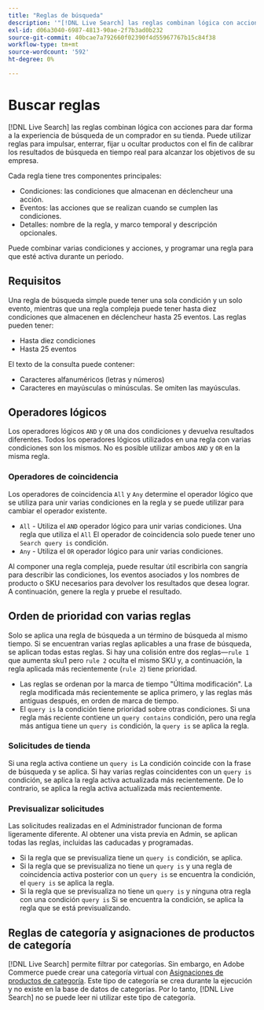 ```yaml
---
title: "Reglas de búsqueda"
description: '"[!DNL Live Search] las reglas combinan lógica con acciones para dar forma a la experiencia de compra".'
exl-id: d06a3040-6987-4813-90ae-2f7b3ad0b232
source-git-commit: 40bcae7a792660f02390f4d55967767b15c84f38
workflow-type: tm+mt
source-wordcount: '592'
ht-degree: 0%

---
```


# Buscar reglas

[!DNL Live Search] las reglas combinan lógica con acciones para dar forma a la experiencia de búsqueda de un comprador en su tienda. Puede utilizar reglas para impulsar, enterrar, fijar u ocultar productos con el fin de calibrar los resultados de búsqueda en tiempo real para alcanzar los objetivos de su empresa.

Cada regla tiene tres componentes principales:

* Condiciones: las condiciones que almacenan en déclencheur una acción.
* Eventos: las acciones que se realizan cuando se cumplen las condiciones.
* Detalles: nombre de la regla, y marco temporal y descripción opcionales.

Puede combinar varias condiciones y acciones, y programar una regla para que esté activa durante un periodo.

## Requisitos

Una regla de búsqueda simple puede tener una sola condición y un solo evento, mientras que una regla compleja puede tener hasta diez condiciones que almacenen en déclencheur hasta 25 eventos.
Las reglas pueden tener:

* Hasta diez condiciones
* Hasta 25 eventos

El texto de la consulta puede contener:

* Caracteres alfanuméricos (letras y números)
* Caracteres en mayúsculas o minúsculas. Se omiten las mayúsculas.

## Operadores lógicos

Los operadores lógicos `AND` y `OR` una dos condiciones y devuelva resultados diferentes. Todos los operadores lógicos utilizados en una regla con varias condiciones son los mismos. No es posible utilizar ambos `AND` y `OR` en la misma regla.

### Operadores de coincidencia

Los operadores de coincidencia `All` y `Any` determine el operador lógico que se utiliza para unir varias condiciones en la regla y se puede utilizar para cambiar el operador existente.

* `All` - Utiliza el `AND` operador lógico para unir varias condiciones. Una regla que utiliza el `All` El operador de coincidencia solo puede tener uno `Search query is` condición.
* `Any` - Utiliza el `OR` operador lógico para unir varias condiciones.

Al componer una regla compleja, puede resultar útil escribirla con sangría para describir las condiciones, los eventos asociados y los nombres de producto o SKU necesarios para devolver los resultados que desea lograr. A continuación, genere la regla y pruebe el resultado.

## Orden de prioridad con varias reglas

Solo se aplica una regla de búsqueda a un término de búsqueda al mismo tiempo.
Si se encuentran varias reglas aplicables a una frase de búsqueda, se aplican todas estas reglas. Si hay una colisión entre dos reglas—`rule 1` que aumenta sku1 pero `rule 2` oculta el mismo SKU y, a continuación, la regla aplicada más recientemente (`rule 2`) tiene prioridad.

* Las reglas se ordenan por la marca de tiempo &quot;Última modificación&quot;. La regla modificada más recientemente se aplica primero, y las reglas más antiguas después, en orden de marca de tiempo.
* El `query is` la condición tiene prioridad sobre otras condiciones. Si una regla más reciente contiene un `query contains` condición, pero una regla más antigua tiene un `query is` condición, la `query is` se aplica la regla.

### Solicitudes de tienda

Si una regla activa contiene un `query is` La condición coincide con la frase de búsqueda y se aplica. Si hay varias reglas coincidentes con un `query is` condición, se aplica la regla activa actualizada más recientemente.
De lo contrario, se aplica la regla activa actualizada más recientemente.

### Previsualizar solicitudes

Las solicitudes realizadas en el Administrador funcionan de forma ligeramente diferente. Al obtener una vista previa en Admin, se aplican todas las reglas, incluidas las caducadas y programadas.

* Si la regla que se previsualiza tiene un `query is` condición, se aplica.
* Si la regla que se previsualiza no tiene un `query is` y una regla de coincidencia activa posterior con un `query is` se encuentra la condición, el `query is` se aplica la regla.
* Si la regla que se previsualiza no tiene un `query is` y ninguna otra regla con una condición `query is` Si se encuentra la condición, se aplica la regla que se está previsualizando.

## Reglas de categoría y asignaciones de productos de categoría

[!DNL Live Search] permite filtrar por categorías.
Sin embargo, en Adobe Commerce puede crear una categoría virtual con [Asignaciones de productos de categoría](https://experienceleague.adobe.com/docs/commerce-admin/catalog/categories/products-in-category/categories-product-assignments.html). Este tipo de categoría se crea durante la ejecución y no existe en la base de datos de categorías. Por lo tanto, [!DNL Live Search] no se puede leer ni utilizar este tipo de categoría.
